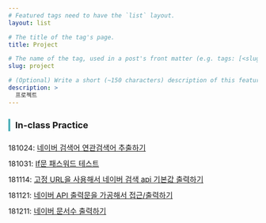 ```yaml
---
# Featured tags need to have the `list` layout.
layout: list

# The title of the tag's page.
title: Project

# The name of the tag, used in a post's front matter (e.g. tags: [<slug>]).
slug: project

# (Optional) Write a short (~150 characters) description of this featured tag.
description: >
  프로젝트
---
```


<h3 style="font-size:18px;line-height:35px;border-left:4px solid #4fb1ba;line-height:25px;padding-left:10px;">In-class Practice</h3>
<p style="font-size:15px; line-height:32px;">181024: <a href="http://mocha.dothome.co.kr/practice/related-keywords.php" target="_blank">네이버 검색어 연관검색어 추출하기</a><br/>
181031: <a href="http://mocha.dothome.co.kr/practice/password-test.php" target="_blank">If문 패스워드 테스트</a><br/>
181114: <a href="http://mocha.dothome.co.kr/practice/naverapi-practice1.php" target="_blank">고정 URL을 사용해서 네이버 검색 api 기본값 출력하기</a><br/>
181121: <a href="http://mocha.dothome.co.kr/practice/naverapi-practice2.php" target="_blank">네이버 API 출력문을 가공해서 접근/출력하기</a><br/>
181211: <a href="http://mocha.dothome.co.kr/practice/naverapi-practice3.php" target="_blank">네이버 문서수 출력하기</a>
</p>
